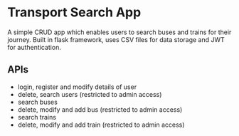 # Transport Search App
A simple CRUD app which enables users to search buses and trains for their journey. Built in flask framework, uses CSV files for data storage and JWT for authentication.

## APIs
- login, register and modify details of user
- delete, search users (restricted to admin access)
- search buses
- delete, modify and add bus (restricted to admin access)
- search trains
- delete, modify and add train (restricted to admin access)
